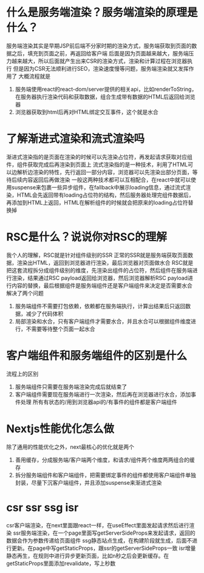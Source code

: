 # 什么是服务端渲染？服务端渲染的原理是什么？
服务端渲染其实是早期JSP前后端不分家时期的渲染方式，服务端获取到页面的数据之后，填充到页面之前，再返回给客户端
后面是因为页面越来越大，服务端压力越来越大，所以后面就产生出来CSR的渲染方式，渲染和计算过程在浏览器执行
但是因为CSR无法顺利进行SEO，渲染速度慢等问题，服务端渲染就又发挥作用了
大概流程就是
1. 服务端使用react的react-dom/server提供的相关api，比如renderToString，在服务器执行渲染代码和获取数据，组合生成带有数据的HTML后返回给浏览器
2. 浏览器获取到html后再对HTML绑定交互事件，这个就是水合

# 了解渐进式渲染和流式渲染吗
渐进式渲染指的是页面在渲染的时候可以先渲染占位符，再发起请求获取对应组件，组件获取完成后再渲染到页面上
流式渲染指的是一种技术，利用了HTML可以边解析边渲染的特性，先行返回一部分内容，浏览器可以先渲染出部分页面，等待后续内容返回后再做渲染
一般这两种技术都可以互相配合，在react中就可以使用suspense来包裹一些异步组件，在fallback中展示loading信息，通过流式渲染，HTML会先返回带有loading占位符的结构，然后服务器处理完组件数据后，再添加到HTML上返回，HTML在解析组件的时候就会把原来的loading占位符替换掉

# RSC是什么？说说你对RSC的理解
我个人的理解，RSC就是针对组件级别的SSR
正常的SSR就是服务端获取页面数据，渲染出HTML，返回到浏览器进行渲染，最后浏览器对页面做水合
RSC就是把这套流程拆分成组件级别的维度，先渲染出组件的占位符，然后组件在服务端进行渲染，结果通过RSC payload返回给浏览器，然后浏览器解析RSC payload进行内容的替换，最后根据组件是服务端组件还是客户端组件来决定是否需要水合
解决了两个问题
1. 服务端组件不需要打包依赖，依赖都在服务端执行，计算出结果后只返回数据，减少了代码体积
2. 局部渲染和水合，只有客户端组件才需要水合，并且水合可以根据组件维度进行，不需要等待整个页面一起水合

# 客户端组件和服务端组件的区别是什么
流程上的区别
1. 服务端组件只需要在服务端渲染完成后就结束了
2. 客户端组件需要现在服务端进行一次渲染，然后再在浏览器进行水合，添加事件处理
所有有状态的/用到浏览器api的/有事件的组件都是客户端组件

# Nextjs性能优化怎么做
除了通用的性能优化之外，next最核心的优化就是两个
1. 善用缓存，分成服务端/客户端两个维度，和请求/组件两个维度两两组合的缓存
2. 拆分服务端组件和客户端组件，把需要绑定事件的组件都使用客户端组件单独封装，尽量下沉客户端组件，并且添加suspense来渐进式渲染

# csr ssr ssg isr
csr客户端渲染，在next里面跟react一样，在useEffect里面发起请求然后进行渲染
ssr服务端渲染，在一个page里面写getServerSideProps来发起请求，返回的数据会作为参数传递给页面组件
ssg静态站点生成，在构建阶段就生成，后面不进行更新。在page中写getStaticProps，跟ssr的getServerSideProps一致
isr增量静态再生，在规则中进行异步更新页面，比如n秒之后会更新缓存。在getStaticProps里面添加revalidate，写上秒数